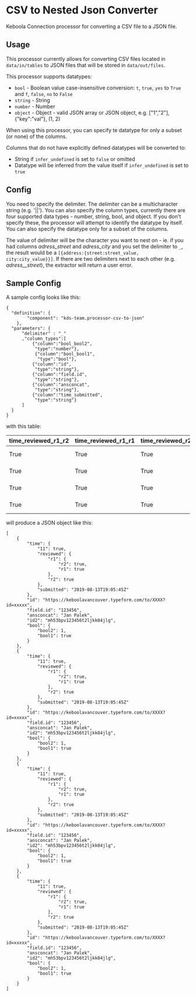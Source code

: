 # CSV to Nested Json Converter

Keboola Connection processor for converting a CSV file to a JSON file.



## Usage
This processor currently allows for converting CSV files located in `data/in/tables` to JSON files 
that will be stored in `data/out/files`. 

This processor supports datatypes:

- `bool` -  Boolean value  case-insensitive conversion: `t`, `true`, `yes` to `True` and `f`, `false`, `no` to `False`
- `string` - String
- `number` - Number
- `object` - Object - valid JSON array or JSON object, e.g. ["1","2"], {"key":"val"}, (1, 2)

When using this processor, you can specify te datatype for only a subset (or none) of the columns.

Columns that do not have explicitly defined datatypes will be converted to:

- String if `infer_undefined` is set to `false` or omitted
- Datatype will be inferred from the value itself if `infer_undefined` is set to `true`

## Config

You need to specify the delimiter. The delimiter can be a multicharacter string (e.g. '||'). You can also specify the column types, currently there are four supported data types - number, string, bool, and object. If you don't specify these, the processor will attempt to identify the datatype by itself. You can also specify the datatype only for a subset of the columns.

The value of delimiter will be the character you want to nest on - ie. if you had columns _adress\_street_ and _adress\_city_ and you set the delimiter to `_`, the result would be a `[{address:{street:street_value, city:city_value}}]`. If there are two delimiters next to each other (e.g. _adress\_\_street_), the extractor will return a user error.

## Sample Config

A sample config looks like this:

```
{
  "definition": {
        "component": "kds-team.processor-csv-to-json"
    },
  "parameters": {
      "delimiter" : "_"
      ,"column_types":[
          {"column":"bool_bool2",
           "type":"number"},
           {"column":"bool_bool1",
            "type":"bool"},
          {"column":"id",
           "type":"string"},
          {"column":"field.id",
           "type":"string"},
          {"column":"ansconcat",
           "type":"string"},
          {"column":"time_submitted",
           "type":"string"}
      ]
  }
}
```
with this table:

time_reviewed_r1_r2|time_reviewed_r1_r1|time_reviewed_r2|id|field.id|ansconcat|time_submitted|id2| time_11| bool_bool2|bool_bool1
-----|-----|-----|-----|-----|-----|-----|-----| -----| -----|-----
True|True|True|https://keboolavancouver.typeform.com/to/XXXX?id=xxxxx|123456|Jan Palek|2019-08-13T19:05:45Z|mh53bpv123456t2ljkk04jlg|True|1|True
True|True|True|https://keboolavancouver.typeform.com/to/XXXX?id=xxxxx|123456|Jan Palek|2019-08-13T19:05:45Z|mh53bpv123456t2ljkk04jlg|True|1|True
True|True|True|https://keboolavancouver.typeform.com/to/XXXX?id=xxxxx|123456|Jan Palek|2019-08-13T19:05:45Z|mh53bpv123456t2ljkk04jlg|True|1|True
True|True|True|https://keboolavancouver.typeform.com/to/XXXX?id=xxxxx|123456|Jan Palek|2019-08-13T19:05:45Z|mh53bpv123456t2ljkk04jlg|True|1|True

will produce a JSON object like this:

```
[
    {
        "time": {
            "11": true,
            "reviewed": {
                "r1": {
                    "r2": true,
                    "r1": true
                },
                "r2": true
            },
            "submitted": "2019-08-13T19:05:45Z"
        },
        "id": "https://keboolavancouver.typeform.com/to/XXXX?id=xxxxx",
        "field.id": "123456",
        "ansconcat": "Jan Palek",
        "id2": "mh53bpv123456t2ljkk04jlg",
        "bool": {
            "bool2": 1,
            "bool1": true
        }
    },
    {
        "time": {
            "11": true,
            "reviewed": {
                "r1": {
                    "r2": true,
                    "r1": true
                },
                "r2": true
            },
            "submitted": "2019-08-13T19:05:45Z"
        },
        "id": "https://keboolavancouver.typeform.com/to/XXXX?id=xxxxx",
        "field.id": "123456",
        "ansconcat": "Jan Palek",
        "id2": "mh53bpv123456t2ljkk04jlg",
        "bool": {
            "bool2": 1,
            "bool1": true
        }
    },
    {
        "time": {
            "11": true,
            "reviewed": {
                "r1": {
                    "r2": true,
                    "r1": true
                },
                "r2": true
            },
            "submitted": "2019-08-13T19:05:45Z"
        },
        "id": "https://keboolavancouver.typeform.com/to/XXXX?id=xxxxx",
        "field.id": "123456",
        "ansconcat": "Jan Palek",
        "id2": "mh53bpv123456t2ljkk04jlg",
        "bool": {
            "bool2": 1,
            "bool1": true
        }
    },
    {
        "time": {
            "11": true,
            "reviewed": {
                "r1": {
                    "r2": true,
                    "r1": true
                },
                "r2": true
            },
            "submitted": "2019-08-13T19:05:45Z"
        },
        "id": "https://keboolavancouver.typeform.com/to/XXXX?id=xxxxx",
        "field.id": "123456",
        "ansconcat": "Jan Palek",
        "id2": "mh53bpv123456t2ljkk04jlg",
        "bool": {
            "bool2": 1,
            "bool1": true
        }
    }
]
```